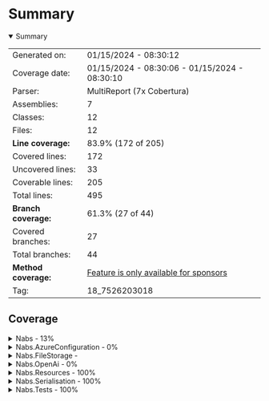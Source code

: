 # Summary
<details open><summary>Summary</summary>

|||
|:---|:---|
| Generated on: | 01/15/2024 - 08:30:12 |
| Coverage date: | 01/15/2024 - 08:30:06 - 01/15/2024 - 08:30:10 |
| Parser: | MultiReport (7x Cobertura) |
| Assemblies: | 7 |
| Classes: | 12 |
| Files: | 12 |
| **Line coverage:** | 83.9% (172 of 205) |
| Covered lines: | 172 |
| Uncovered lines: | 33 |
| Coverable lines: | 205 |
| Total lines: | 495 |
| **Branch coverage:** | 61.3% (27 of 44) |
| Covered branches: | 27 |
| Total branches: | 44 |
| **Method coverage:** | [Feature is only available for sponsors](https://reportgenerator.io/pro) |
| Tag: | 18_7526203018 |

</details>

## Coverage
<details><summary>Nabs - 13%</summary>

|**Name**|**Line**|**Branch**|
|:---|---:|---:|
|**Nabs**|**13%**|**20%**|
|Nabs.ReflectionExtensions|10%|14.2%|
|Nabs.StringExtensions|33.3%|33.3%|

</details>
<details><summary>Nabs.AzureConfiguration - 0%</summary>

|**Name**|**Line**|**Branch**|
|:---|---:|---:|
|**Nabs.AzureConfiguration**|**0%**|****|
|Nabs.AzureConfiguration.DependencyInversionExtensions|0%||

</details>
<details><summary>Nabs.FileStorage - </summary>

|**Name**|**Line**|**Branch**|
|:---|---:|---:|
|**Nabs.FileStorage**|****|****|

</details>
<details><summary>Nabs.OpenAi - 0%</summary>

|**Name**|**Line**|**Branch**|
|:---|---:|---:|
|**Nabs.OpenAi**|**0%**|****|
|Nabs.OpenAi.OpenAiApiClient|0%||

</details>
<details><summary>Nabs.Resources - 100%</summary>

|**Name**|**Line**|**Branch**|
|:---|---:|---:|
|**Nabs.Resources**|**100%**|**100%**|
|Nabs.Resources.EmbeddedResourceLoader|100%|100%|

</details>
<details><summary>Nabs.Serialisation - 100%</summary>

|**Name**|**Line**|**Branch**|
|:---|---:|---:|
|**Nabs.Serialisation**|**100%**|**100%**|
|Nabs.Serialisation.GlobalSettings|100%|100%|

</details>
<details><summary>Nabs.Tests - 100%</summary>

|**Name**|**Line**|**Branch**|
|:---|---:|---:|
|**Nabs.Tests**|**100%**|**90%**|
|Nabs.Tests.Fixtures.ConfigurationTestFixtureBase|100%||
|Nabs.Tests.Fixtures.SimpleTestFixture|100%||
|Nabs.Tests.Fixtures.TestFixtureBase|100%|50%|
|Nabs.Tests.FixtureTestBase`1|100%||
|Nabs.Tests.LoadEnumerableFromJsonDataAttribute`1|100%|100%|
|Nabs.Tests.LoadFromCsvDataAttribute`1|100%|100%|

</details>
